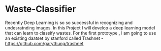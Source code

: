 # Waste-Classifier
Recently Deep Learning is so so successful in recognizing and undesratnding images. In this Project I will develop a deep learning model that can learn to classify wastes. 
For the first prototype , I am going to use an existing daatset by stanford called Trashnet - https://github.com/garythung/trashnet
